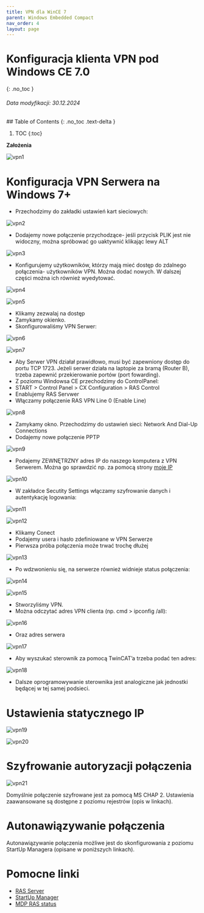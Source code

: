 ```yaml
---
title: VPN dla WinCE 7
parent: Windows Embedded Compact
nav_order: 4
layout: page
---
```



# Konfiguracja klienta VPN pod Windows CE 7.0
{: .no_toc }
<h6> Data modyfikacji: 30.12.2024 </h6>
## Table of Contents
{: .no_toc .text-delta }

1. TOC
{:toc}

**Założenia**

![vpn1](https://ba-pl.github.io/wiki/assets/images/vpn1.png "vpn1")

# Konfiguracja VPN Serwera na Windows 7+

- Przechodzimy do zakładki ustawień kart sieciowych:

![vpn2](https://ba-pl.github.io/wiki/assets/images/vpn2.png "vpn2")

- Dodajemy nowe połączenie przychodzące- jeśli przycisk PLIK jest nie widoczny, można spróbować go uaktywnić klikając lewy ALT

![vpn3](https://ba-pl.github.io/wiki/assets/images/vpn3.png "vpn3")

- Konfigurujemy użytkowników, którzy mają mieć dostęp do zdalnego połączenia- użytkowników VPN. Można dodać nowych. W dalszej części można ich również wyedytować.

![vpn4](https://ba-pl.github.io/wiki/assets/images/vpn4.png "vpn4")

![vpn5](https://ba-pl.github.io/wiki/assets/images/vpn5.png "vpn5")

- Klikamy zezwalaj na dostęp
- Zamykamy okienko.
- Skonfigurowaliśmy VPN Serwer:

![vpn6](https://ba-pl.github.io/wiki/assets/images/vpn6.png "vpn6")

![vpn7](https://ba-pl.github.io/wiki/assets/images/vpn7.png "vpn7")

- Aby Serwer VPN działał prawidłowo, musi być zapewniony dostęp do portu TCP 1723. Jeżeli serwer działa na laptopie za bramą (Router B), trzeba zapewnić przekierowanie portów (port fowarding).
- Z poziomu Windowsa CE przechodzimy do ControlPanel:
- START > Control Panel > CX Configuration > RAS Control
- Enablujemy RAS Servwer
- Włączamy połączenie RAS VPN Line 0 (Enable Line)

![vpn8](https://ba-pl.github.io/wiki/assets/images/vpn8.png "vpn8")

- Zamykamy okno. Przechodzimy do ustawień sieci: Network And Dial-Up Connections
- Dodajemy nowe połączenie PPTP

![vpn9](https://ba-pl.github.io/wiki/assets/images/vpn9.png "vpn9")

- Podajemy ZEWNĘTRZNY adres IP do naszego komputera z VPN Serwerem. Można go sprawdzić np. za pomocą strony [moje IP](https://www.myip.cz)

![vpn10](https://ba-pl.github.io/wiki/assets/images/vpn10.png "vpn10")

- W zakładce Secutity Settings włączamy szyfrowanie danych i autentykację logowania:

![vpn11](https://ba-pl.github.io/wiki/assets/images/vpn11.png "vpn11")

![vpn12](https://ba-pl.github.io/wiki/assets/images/vpn12.png "vpn12")

- Klikamy Conect
- Podajemy usera i hasło zdefiniowane w VPN Serwerze
- Pierwsza próba połączenia może trwać trochę dłużej

![vpn13](https://ba-pl.github.io/wiki/assets/images/vpn13.png "vpn13")

- Po wdzwonieniu się, na serwerze również widnieje status połączenia:

![vpn14](https://ba-pl.github.io/wiki/assets/images/vpn14.png "vpn14")

![vpn15](https://ba-pl.github.io/wiki/assets/images/vpn15.png "vpn15")

- Stworzyliśmy VPN.
- Można odczytać adres VPN clienta (np. cmd > ipconfig /all):

![vpn16](https://ba-pl.github.io/wiki/assets/images/vpn16.png "vpn16")

- Oraz adres serwera

![vpn17](https://ba-pl.github.io/wiki/assets/images/vpn17.png "vpn17")

- Aby wyszukać sterownik za pomocą TwinCAT’a trzeba podać ten adres:

![vpn18](https://ba-pl.github.io/wiki/assets/images/vpn18.png "vpn18")

- Dalsze oprogramowywanie sterownika jest analogiczne jak jednostki będącej w tej samej podsieci.

# Ustawienia statycznego IP

![vpn19](https://ba-pl.github.io/wiki/assets/images/vpn19.png "vpn19")

![vpn20](https://ba-pl.github.io/wiki/assets/images/vpn20.png "vpn20")

# Szyfrowanie autoryzacji połączenia

![vpn21](https://ba-pl.github.io/wiki/assets/images/vpn21.png "vpn21")

Domyślnie połączenie szyfrowane jest za pomocą MS CHAP 2. Ustawienia zaawansowane są dostępne z poziomu rejestrów (opis w linkach).

# Autonawiązywanie połączenia
Autonawiązywanie połączenia możliwe jest do skonfigurowania z poziomu StartUp Managera (opisane w poniższych linkach).

# Pomocne linki
- [RAS Server](https://infosys.beckhoff.com/content/1033/sw_os/2018453387.html?id=1878917756769304675)
- [StartUp Manager](https://infosys.beckhoff.com/english.php?content=../content/1033/sw_os/7139932171.html&id=2917787884096561411)
- [MDP RAS status](https://infosys.beckhoff.com/content/1033/devicemanager/36028797281982731.html?id=779494138443119193) 